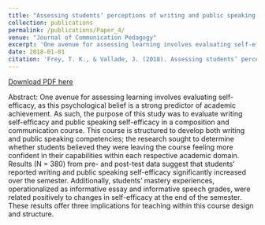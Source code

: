 ```yaml
---
title: "Assessing students’ perceptions of writing and public speaking self-efficacy in a composition and communication course"
collection: publications
permalink: /publications/Paper_4/
venue: "Journal of Communication Pedagogy"
excerpt: 'One avenue for assessing learning involves evaluating self-efficacy, as this psychological belief is a strong predictor of academic achievement. As such, the purpose of this study was to evaluate writing self-efficacy and public speaking self-efficacy in a composition and communication course.'
date: 2018-01-01
citation: 'Frey, T. K., & Vallade, J. (2018). Assessing students’ perceptions of writing and public speaking self-efficacy in a composition and communication course. <i>Journal of Communication Pedagogy, 1</i>, 27-39. https://doi.org/10.31446/JCP.2018.08.'
---
```


[Download PDF here](http://tkodyfrey.github.io/files/Self_Efficacy.pdf)

Abstract: One avenue for assessing learning involves evaluating self-efficacy, as this psychological belief is a strong predictor of academic achievement. As such, the purpose of this study was to evaluate writing self-efficacy and public speaking self-efficacy in a composition and communication course. This course is structured to develop both writing and public speaking competencies; the research sought to determine whether students believed they were leaving the course feeling more confident in their capabilities within each respective academic domain. Results (N = 380) from pre- and post-test data suggest that students’ reported writing and public speaking self-efficacy significantly increased over the semester. Additionally, students’ mastery experiences, operationalized as informative essay and informative speech grades, were related positively to changes in self-efficacy at the end of the semester. These results offer three implications for teaching within this course design and structure.